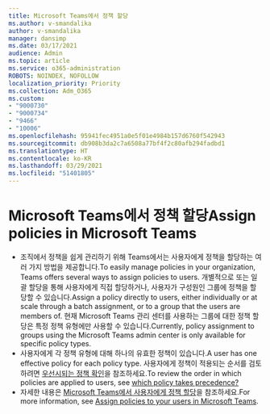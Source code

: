 ```yaml
---
title: Microsoft Teams에서 정책 할당
ms.author: v-smandalika
author: v-smandalika
manager: dansimp
ms.date: 03/17/2021
audience: Admin
ms.topic: article
ms.service: o365-administration
ROBOTS: NOINDEX, NOFOLLOW
localization_priority: Priority
ms.collection: Adm_O365
ms.custom:
- "9000730"
- "9000734"
- "9466"
- "10006"
ms.openlocfilehash: 95941fec4951a0e5f01e4984b157d6760f542943
ms.sourcegitcommit: db908b3da2c7a6508a77bf4f2c80afb294fadbd1
ms.translationtype: HT
ms.contentlocale: ko-KR
ms.lasthandoff: 03/29/2021
ms.locfileid: "51401805"
---
```

# <a name="assign-policies-in-microsoft-teams"></a><span data-ttu-id="e5910-102">Microsoft Teams에서 정책 할당</span><span class="sxs-lookup"><span data-stu-id="e5910-102">Assign policies in Microsoft Teams</span></span>

- <span data-ttu-id="e5910-103">조직에서 정책을 쉽게 관리하기 위해 Teams에서는 사용자에게 정책을 할당하는 여러 가지 방법을 제공합니다.</span><span class="sxs-lookup"><span data-stu-id="e5910-103">To easily manage policies in your organization, Teams offers several ways to assign policies to users.</span></span> <span data-ttu-id="e5910-104">개별적으로 또는 일괄 할당을 통해 사용자에게 직접 할당하거나, 사용자가 구성원인 그룹에 정책을 할당할 수 있습니다.</span><span class="sxs-lookup"><span data-stu-id="e5910-104">Assign a policy directly to users, either individually or at scale through a batch assignment, or to a group that the users are members of.</span></span>  <span data-ttu-id="e5910-105">현재 Microsoft Teams 관리 센터를 사용하는 그룹에 대한 정책 할당은 특정 정책 유형에만 사용할 수 있습니다.</span><span class="sxs-lookup"><span data-stu-id="e5910-105">Currently, policy assignment to groups using the Microsoft Teams admin center is only available for specific policy types.</span></span> 
- <span data-ttu-id="e5910-106">사용자에게 각 정책 유형에 대해 하나의 유효한 정책이 있습니다.</span><span class="sxs-lookup"><span data-stu-id="e5910-106">A user has one effective policy for each policy type.</span></span> <span data-ttu-id="e5910-107">사용자에게 정책이 적용되는 순서를 검토하려면 [우선시되는 정책 확인](https://docs.microsoft.com/microsoftteams/assign-policies#which-policy-takes-precedence)을 참조하세요.</span><span class="sxs-lookup"><span data-stu-id="e5910-107">To review the order in which policies are applied to users, see [which policy takes precedence?](https://docs.microsoft.com/microsoftteams/assign-policies#which-policy-takes-precedence)</span></span>
- <span data-ttu-id="e5910-108">자세한 내용은 [Microsoft Teams에서 사용자에게 정책 할당](https://docs.microsoft.com/microsoftteams/assign-policies)을 참조하세요.</span><span class="sxs-lookup"><span data-stu-id="e5910-108">For more information, see [Assign policies to your users in Microsoft Teams](https://docs.microsoft.com/microsoftteams/assign-policies).</span></span>
